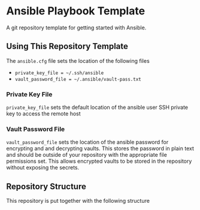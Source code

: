 # Ansible Playbook Template

A git repository template for getting started with Ansible.

## Using This Repository Template

The `ansible.cfg` file sets the location of the following files

- `private_key_file = ~/.ssh/ansible`
- `vault_password_file = ~/.ansible/vault-pass.txt`

### Private Key File

`private_key_file` sets the default location of the ansible user SSH private key
to access the remote host

### Vault Password File

`vault_password_file` sets the location of the ansible password for encrypting and
and decrypting vaults. This stores the password in plain text and should be outside
of your repository with the appropriate file permissions set. This allows encrypted 
vaults to be stored in the repository without exposing the secrets.

## Repository Structure

This repository is put together with the following structure
